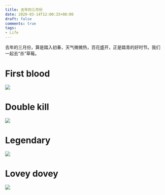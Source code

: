 ```yaml
---
title: 去年的三月份
date: 2020-03-14T12:00:33+08:00
draft: false
comments: true
tags: 
- Life
---
```


去年的三月份，算是踏入初春，天气微微热，百花盛开，正是踏青的好时节。我们一起去“杀”草莓。

 # First blood 
![](http://oss.xiayuguo.com/blog/202003/one-strawberry.jpg)

# Double kill 
![](http://oss.xiayuguo.com/blog/202003/double-strawberry.jpg)

# Legendary
![](http://oss.xiayuguo.com/blog/202003/multi-strawberry.jpg)

# Lovey dovey
![](http://oss.xiayuguo.com/blog/202003/double.jpg)